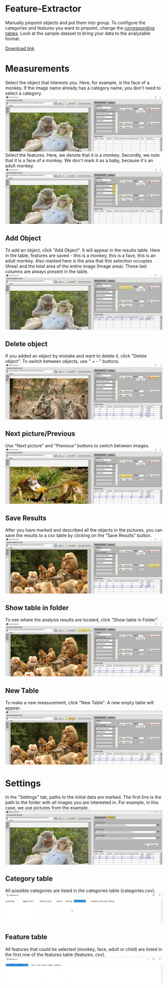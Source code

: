 # Feature-Extractor
Manually pinpoint objects and put them into group. To configure the categories and features you want to pinpoint, change the [corresponding tables](#category-table). Look at the sample dataset to bring your data to the analyzable format.

[Download link](https://disk.yandex.ru/d/QNL7aZe7rltaDg)
# Measurements
Select the object that interests you. Here, for example, is the face of a monkey. If the image name already has a category name, you don't need to select a category.
![GitHub Logo](/screenshots/screen1.png)
Select the features. Here, we denote that it is a monkey. Secondly, we note that it is a face of a monkey. We don't mark it as a baby, because it's an adult monkey.
![GitHub Logo](/screenshots/screen2.png)

## Add Object
To add an object, click "Add Object". It will appear in the results table. Here in the table, features are saved - this is a monkey, this is a face, this is an adult monkey. Also marked here is the area that this selection occupies (Area) and the total area of the entire image (Image area). These last columns are always present in the table.
![GitHub Logo](/screenshots/screen3.png)

## Delete object
If you added an object by mistake and want to delete it, click "Delete object". To switch between objects, use " + - " buttons.
![GitHub Logo](/screenshots/screen4.png)
## Next picture/Previous
Use "Next picture" and "Previous" buttons to switch between images.
![GitHub Logo](/screenshots/screen6.png)
## Save Results
After you have marked and described all the objects in the pictures, you can save the results to a csv table by clicking on the "Save Results" button.
![GitHub Logo](/screenshots/screen5.png)

## Show table in folder
To see where the analysis results are located, click "Show table in Folder".
![GitHub Logo](/screenshots/screen7.png)
## New Table
To make a new measurement, click "New Table". A new empty table will appear.
![GitHub Logo](/screenshots/screen8.png)

# Settings
In the "Settings" tab, paths to the initial data are marked. The first line is the path to the folder with all images you are interested in. For example, in this case, we use pictures from the example.
![GitHub Logo](/screenshots/screen9.png)
## Category table 
All possible categories are listed in the categories table (categories.csv).
![GitHub Logo](/screenshots/screen10.png)
## Feature table
All features that could be selected (monkey, face, adult or child) are listed in the first row of the features table (features. csv).
![GitHub Logo](/screenshots/screen11.png)
